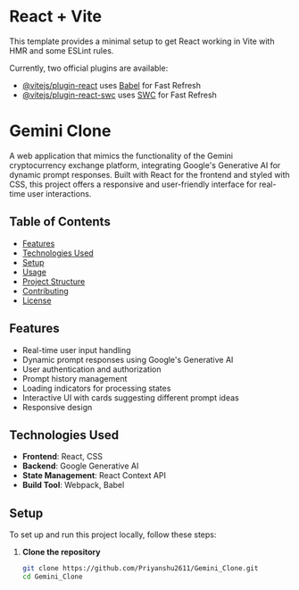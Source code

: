 # React + Vite

This template provides a minimal setup to get React working in Vite with HMR and some ESLint rules.

Currently, two official plugins are available:

- [@vitejs/plugin-react](https://github.com/vitejs/vite-plugin-react/blob/main/packages/plugin-react/README.md) uses [Babel](https://babeljs.io/) for Fast Refresh
- [@vitejs/plugin-react-swc](https://github.com/vitejs/vite-plugin-react-swc) uses [SWC](https://swc.rs/) for Fast Refresh


# Gemini Clone

A web application that mimics the functionality of the Gemini cryptocurrency exchange platform, integrating Google's Generative AI for dynamic prompt responses. Built with React for the frontend and styled with CSS, this project offers a responsive and user-friendly interface for real-time user interactions.

## Table of Contents
- [Features](#features)
- [Technologies Used](#technologies-used)
- [Setup](#setup)
- [Usage](#usage)
- [Project Structure](#project-structure)
- [Contributing](#contributing)
- [License](#license)

## Features
- Real-time user input handling
- Dynamic prompt responses using Google's Generative AI
- User authentication and authorization
- Prompt history management
- Loading indicators for processing states
- Interactive UI with cards suggesting different prompt ideas
- Responsive design

## Technologies Used
- **Frontend**: React, CSS
- **Backend**: Google Generative AI
- **State Management**: React Context API
- **Build Tool**: Webpack, Babel

## Setup
To set up and run this project locally, follow these steps:

1. **Clone the repository**
   ```bash
   git clone https://github.com/Priyanshu2611/Gemini_Clone.git
   cd Gemini_Clone
  
